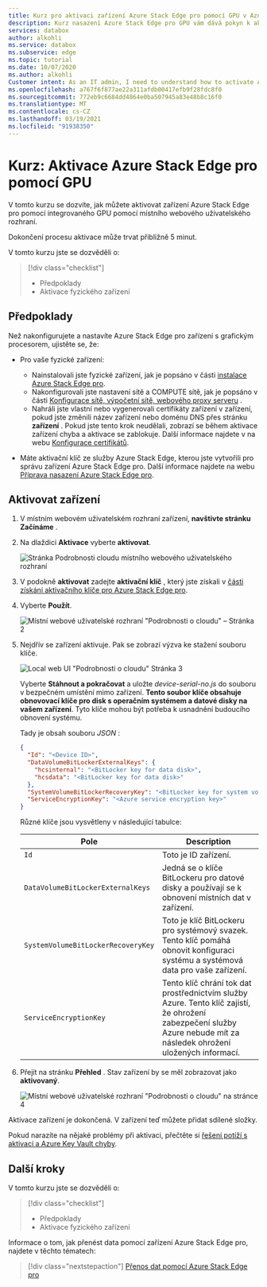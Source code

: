 ```yaml
---
title: Kurz pro aktivaci zařízení Azure Stack Edge pro pomocí GPU v Azure Portal | Microsoft Docs
description: Kurz nasazení Azure Stack Edge pro GPU vám dává pokyn k aktivaci fyzického zařízení.
services: databox
author: alkohli
ms.service: databox
ms.subservice: edge
ms.topic: tutorial
ms.date: 10/07/2020
ms.author: alkohli
Customer intent: As an IT admin, I need to understand how to activate Azure Stack Edge Pro so I can use it to transfer data to Azure.
ms.openlocfilehash: a767f6f877ae22a311afdb00417efb9f28fdc8f0
ms.sourcegitcommit: 772eb9c6684dd4864e0ba507945a83e48b8c16f0
ms.translationtype: MT
ms.contentlocale: cs-CZ
ms.lasthandoff: 03/19/2021
ms.locfileid: "91938350"
---
```

# <a name="tutorial-activate-azure-stack-edge-pro-with-gpu"></a>Kurz: Aktivace Azure Stack Edge pro pomocí GPU

V tomto kurzu se dozvíte, jak můžete aktivovat zařízení Azure Stack Edge pro pomocí integrovaného GPU pomocí místního webového uživatelského rozhraní.

Dokončení procesu aktivace může trvat přibližně 5 minut.

V tomto kurzu jste se dozvěděli o:

> [!div class="checklist"]
> * Předpoklady
> * Aktivace fyzického zařízení

## <a name="prerequisites"></a>Předpoklady

Než nakonfigurujete a nastavíte Azure Stack Edge pro zařízení s grafickým procesorem, ujistěte se, že:

* Pro vaše fyzické zařízení: 
    
    - Nainstalovali jste fyzické zařízení, jak je popsáno v části [instalace Azure Stack Edge pro](azure-stack-edge-gpu-deploy-install.md).
    - Nakonfigurovali jste nastavení sítě a COMPUTE sítě, jak je popsáno v části [Konfigurace sítě, výpočetní sítě, webového proxy serveru](azure-stack-edge-gpu-deploy-configure-network-compute-web-proxy.md) .
    - Nahráli jste vlastní nebo vygenerovali certifikáty zařízení v zařízení, pokud jste změnili název zařízení nebo doménu DNS přes stránku **zařízení** . Pokud jste tento krok neudělali, zobrazí se během aktivace zařízení chyba a aktivace se zablokuje. Další informace najdete v na webu [Konfigurace certifikátů](azure-stack-edge-gpu-deploy-configure-certificates.md).
    
* Máte aktivační klíč ze služby Azure Stack Edge, kterou jste vytvořili pro správu zařízení Azure Stack Edge pro. Další informace najdete na webu [Příprava nasazení Azure Stack Edge pro](azure-stack-edge-gpu-deploy-prep.md).


## <a name="activate-the-device"></a>Aktivovat zařízení

1. V místním webovém uživatelském rozhraní zařízení, **navštivte stránku Začínáme** .
2. Na dlaždici **Aktivace** vyberte **aktivovat**. 

    ![Stránka Podrobnosti cloudu místního webového uživatelského rozhraní](./media/azure-stack-edge-gpu-deploy-activate/activate-1.png)
    
3. V podokně **aktivovat** zadejte **aktivační klíč** , který jste získali v [části získání aktivačního klíče pro Azure Stack Edge pro](azure-stack-edge-gpu-deploy-prep.md#get-the-activation-key).

4. Vyberte **Použít**.

    ![Místní webové uživatelské rozhraní "Podrobnosti o cloudu" – Stránka 2](./media/azure-stack-edge-gpu-deploy-activate/activate-2.png)


5. Nejdřív se zařízení aktivuje. Pak se zobrazí výzva ke stažení souboru klíče.
    
    ![Local web UI "Podrobnosti o cloudu" Stránka 3](./media/azure-stack-edge-gpu-deploy-activate/activate-3.png)
    
    Vyberte **Stáhnout a pokračovat** a uložte *device-serial-no.js* do souboru v bezpečném umístění mimo zařízení. **Tento soubor klíče obsahuje obnovovací klíče pro disk s operačním systémem a datové disky na vašem zařízení**. Tyto klíče mohou být potřeba k usnadnění budoucího obnovení systému.

    Tady je obsah souboru *JSON* :

        
    ```json
    {
      "Id": "<Device ID>",
      "DataVolumeBitLockerExternalKeys": {
        "hcsinternal": "<BitLocker key for data disk>",
        "hcsdata": "<BitLocker key for data disk>"
      },
      "SystemVolumeBitLockerRecoveryKey": "<BitLocker key for system volume>",
      "ServiceEncryptionKey": "<Azure service encryption key>"
    }
    ```
        
 
    Různé klíče jsou vysvětleny v následující tabulce:
    
    |Pole  |Description  |
    |---------|---------|
    |`Id`    | Toto je ID zařízení.        |
    |`DataVolumeBitLockerExternalKeys`|Jedná se o klíče BitLockeru pro datové disky a používají se k obnovení místních dat v zařízení.|
    |`SystemVolumeBitLockerRecoveryKey`| Toto je klíč BitLockeru pro systémový svazek. Tento klíč pomáhá obnovit konfiguraci systému a systémová data pro vaše zařízení. |
    |`ServiceEncryptionKey`| Tento klíč chrání tok dat prostřednictvím služby Azure. Tento klíč zajistí, že ohrožení zabezpečení služby Azure nebude mít za následek ohrožení uložených informací. |

6. Přejít na stránku **Přehled** . Stav zařízení by se měl zobrazovat jako **aktivovaný**.

    ![Místní webové uživatelské rozhraní "Podrobnosti o cloudu" na stránce 4](./media/azure-stack-edge-gpu-deploy-activate/activate-4.png)
 
Aktivace zařízení je dokončená. V zařízení teď můžete přidat sdílené složky.

Pokud narazíte na nějaké problémy při aktivaci, přečtěte si [řešení potíží s aktivací a Azure Key Vault chyby](azure-stack-edge-gpu-troubleshoot-activation.md#activation-errors).

## <a name="next-steps"></a>Další kroky

V tomto kurzu jste se dozvěděli o:

> [!div class="checklist"]
> * Předpoklady
> * Aktivace fyzického zařízení

Informace o tom, jak přenést data pomocí zařízení Azure Stack Edge pro, najdete v těchto tématech:

> [!div class="nextstepaction"]
> [Přenos dat pomocí Azure Stack Edge pro](./azure-stack-edge-j-series-deploy-add-shares.md)
